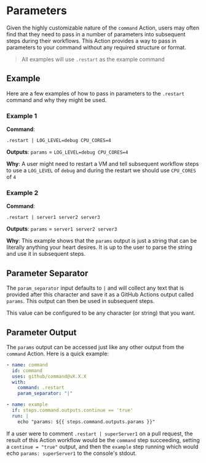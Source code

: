 # Parameters

Given the highly customizable nature of the `command` Action, users may often find that they need to pass in a number of parameters into subsequent steps during their workflows. This Action provides a way to pass in parameters to your command without any required structure or format.

> All examples will use `.restart` as the example command

## Example

Here are a few examples of how to pass in parameters to the `.restart` command and why they might be used.

### Example 1

**Command**:

```text
.restart | LOG_LEVEL=debug CPU_CORES=4
```

**Outputs**: `params` = `LOG_LEVEL=debug CPU_CORES=4`

**Why**: A user might need to restart a VM and tell subsequent workflow steps to use a `LOG_LEVEL` of `debug` and during the restart we should use `CPU_CORES` of `4`

### Example 2

**Command**:

```text
.restart | server1 server2 server3
```

**Outputs**: `params` = `server1 server2 server3`

**Why**: This example shows that the `params` output is just a string that can be literally anything your heart desires. It is up to the user to parse the string and use it in subsequent steps.

## Parameter Separator

The `param_separator` input defaults to `|` and will collect any text that is provided after this character and save it as a GitHub Actions output called `params`. This output can then be used in subsequent steps.

This value can be configured to be any character (or string) that you want.

## Parameter Output

The `params` output can be accessed just like any other output from the `command` Action. Here is a quick example:

```yaml
- name: command
  id: command
  uses: github/command@vX.X.X
  with:
    command: .restart
    param_separator: "|"

- name: example
  if: steps.command.outputs.continue == 'true'
  run: |
    echo "params: ${{ steps.command.outputs.params }}"
```

If a user were to comment `.restart | superServer1` on a pull request, the result of this Action workflow would be the `command` step succeeding, setting a `continue = "true"` output, and then the `example` step running which would echo `params: superServer1` to the console's stdout.
